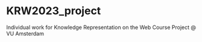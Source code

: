 # KRW2023_project
 Individual work for Knowledge Representation on the Web Course Project @ VU Amsterdam
